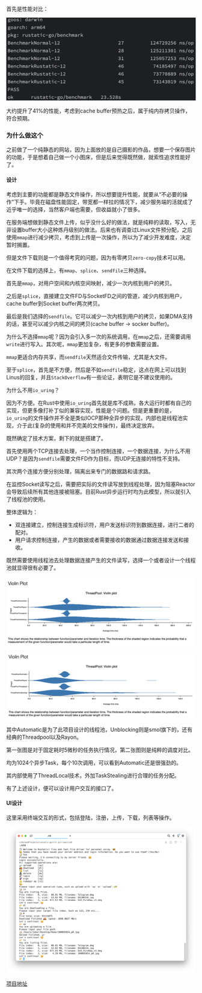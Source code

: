 首先是性能对比：

![image-20240308232037792](img/image-20240308232037792.png)

大约提升了41%的性能，考虑到cache buffer预热之后，属于纯内存拷贝操作，符合预期。

### 为什么做这个

之前做了一个纯静态的网站，因为上面放的是自己摄影的作品，想要一个保存图片的功能，于是想着自己做一个小图床，但是后来觉得既然做，就索性追求性能好了。

#### 设计

考虑到主要的功能都是静态文件操作，所以想要提升性能，就要从“不必要的操作”下手。毕竟在磁盘性能固定，带宽都一样拉的情况下，减少服务端的活就成了近乎唯一的选择，当然客户端也需要，但收益就小了很多。



在服务端想做到静态文件上传，似乎没什么好的做法，就是纯粹的读取，写入，无非设置buffer大小这种炼丹级别的做法。后来也有调查过Linux文件预分配，之后使用`mmap`进行减少拷贝，考虑到上传是一次操作，所以为了减少开发难度，决定暂时搁置。

但是文件下载则是一个值得考究的问题，因为有零拷贝`zero-copy`技术可以用。



在文件下载的选择上，有`mmap`、`splice`、`sendfile`三种选择。

首先是`mmap`，对用户空间和内核空间映射，减少一次内核到用户的拷贝。

之后是`splice`，直接建立文件FD与SocketFD之间的管道，减少内核到用户，cache buffer到Socket buffer两次拷贝。

最后是我们选择的`sendfile`。它可以减少一次内核到用户的拷贝，如果DMA支持的话，甚至可以减少内核之间的拷贝(cache buffer -> socker buffer)。

为什么不选择`mmap`呢？因为会引入多一次的系统调用，在`mmap`之后，还需要调用`write`进行写入。其次呢，`mmap`更加复杂，有更多的参数需要设置。

`mmap`更适合内存共享，而`sendfile`天然适合文件传输，尤其是大文件。

至于`splice`，首先是不方便，然后是不如`sendfile`稳定，这点在网上可以找到Linus的回复，并且`StackOverflow`有一些论证，表明它是不建议使用的。



为什么不用`io_uring`？

因为不方便。在Rust中使用`io_uring`首先就是库不成熟，各大运行时都有自己的实现，但更多像打补丁似的兼容实现，性能是个问题。但是更重要的是，`io_uring`的文件操作并不全是类似IOCP那种全异步的实现，内部也是线程池实现，介于此(复杂的使用和并不完美的文件操作)，最终决定放弃。



既然确定了技术方案，剩下的就是搭建了。

首先使用两个TCP连接去处理，一个当作控制连接，一个数据连接，为什么不用UDP？是因为`sendfile`需要文件FD作为目标，而UDP无连接的特性不支持。

其次两个连接方便分别处理，隔离出来专门的数据路和请求路。

在监控Socket读写之后，需要把实际的文件读写放到线程处理，因为阻塞Reactor会导致后续所有其他连接被阻塞。目前Rust异步运行时均为此模型，所以就引入了线程池的使用。

整体逻辑为：

- 双连接建立，控制连接生成标识符，用户发送标识符到数据连接，进行二者的配对。
- 用户请求控制连接，产生的数据或者需要接收的数据通过数据连接发送和接收。

既然需要使用线程池去处理数据连接产生的文件读写，选择一个或者设计一个线程池就显得很有必要了。

![image-20240309212949385](./img/image-20240309212949385.png)

![image-20240309213456152](./img/image-20240309213456152.png)

其中Automatic是为了此项目设计的线程池，Unblocking则是smol旗下的，还有经典的Threadpool以及Rayon。

第一张图是对于固定耗时5微秒的任务执行情况，第二张图则是纯粹的调度对比。

均为1024个异步Task，每个10次调用，可以看到Automatic还是很强劲的。

其内部使用了ThreadLocal技术，外加TaskStealing进行合理的任务分配。



有了上述设计，便可以设计用户交互的接口了。

#### UI设计

这里采用终端交互的形式，包括登陆，注册，上传，下载，列表等操作。

![image-20240309214134981](./img/image-20240309214134981.png)

[项目地址](https://github.com/SuanCaiYv/rustatic)


